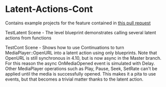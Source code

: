 # Latent-Actions-Cont
Contains example projects for the feature contained in [this pull request](https://github.com/EpicGames/UnrealEngine/pull/1752)

TestLatent Scene - The level blueprint demonstrates calling several latent actions from functions
  
TestCont Scene - Shows how to use Continuations to turn MediaPlayer::OpenURL into a latent action using only blueprints. Note that OpenURL is still synchronous in 4.10, but is now async in the Master branch. For this reason the async OnMediaOpened event is simulated with Delay. Other MediaPlayer operations such as Play, Pause, Seek, SetRate can't be applied until the media is successfully opened. This makes it a pita to use events, but that becomes a trivial matter thanks to the latent action.

